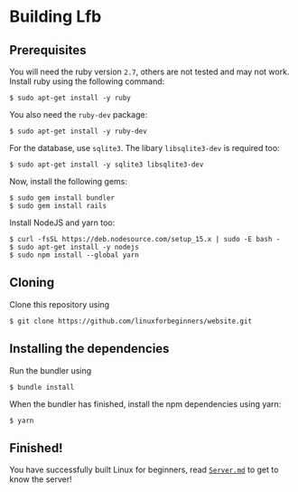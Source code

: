 # Building Lfb
## Prerequisites
You will need the ruby version `2.7`, others are not tested and may not work.
Install ruby using the following command:
```shell
$ sudo apt-get install -y ruby
```
You also need the `ruby-dev` package:
```shell
$ sudo apt-get install -y ruby-dev
```
For the database, use `sqlite3`. The libary `libsqlite3-dev` is required too:
```shell
$ sudo apt-get install -y sqlite3 libsqlite3-dev
```
Now, install the following gems:
```shell
$ sudo gem install bundler
$ sudo gem install rails
```
Install NodeJS and yarn too:
```shell
$ curl -fsSL https://deb.nodesource.com/setup_15.x | sudo -E bash -
$ sudo apt-get install -y nodejs
$ sudo npm install --global yarn
```
## Cloning
Clone this repository using
```shell
$ git clone https://github.com/linuxforbeginners/website.git
```
## Installing the dependencies
Run the bundler using
```shell
$ bundle install
```
When the bundler has finished, install the npm dependencies using yarn:
```shell
$ yarn
```
## Finished!
You have successfully built Linux for beginners, read [`Server.md`](Server.md) to get to know the server!